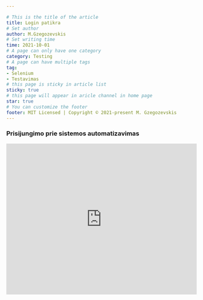```yaml
---

# This is the title of the article
title: Login patikra
# Set author
author: M.Gzegozevskis
# Set writing time
time: 2021-10-01
# A page can only have one category
category: Testing
# A page can have multiple tags
tag:
- Selenium
- Testavimas
# this page is sticky in article list
sticky: true
# this page will appear in aricle channel in home page
star: true
# You can customize the footer
footer: MIT Licensed | Copyright © 2021-present M. Gzegozevskis
---
```


### Prisijungimo prie sistemos automatizavimas

<iframe width="100%" height="400" src="https://www.youtube.com/embed/Zn3go4bPLkI" title="YouTube video player" frameborder="0" allow="accelerometer; autoplay; clipboard-write; encrypted-media; gyroscope; picture-in-picture" allowfullscreen></iframe>

